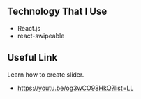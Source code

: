 ## Technology That I Use 
- React.js
- react-swipeable

## Useful Link
Learn how to create slider.
- https://youtu.be/og3wCO98HkQ?list=LL
